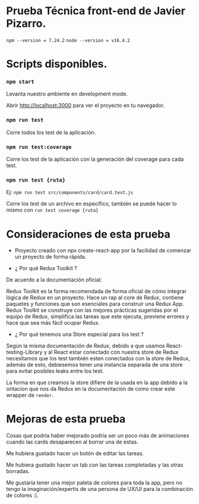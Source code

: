 # Prueba Técnica front-end de Javier Pizarro.

`npm --version = 7.24.2`
`node --version = v16.4.2`

# Scripts disponibles.
### `npm start`

Levanta nuestro ambiente en development mode.

Abrir [http://localhost:3000](http://localhost:3000) para ver el proyecto en tu navegador.

### `npm run test`

Corre todos los test de la aplicación.

### `npm run test:coverage`

Corre los test de la aplicación con la generación del coverage para cada test.

### `npm run test {ruta}`

Ej: `npm run test src/components/card/card.test.js`

Corre los test de un archivo en específico, también se puede hacer lo mismo con `run test coverage {ruta}`

# Consideraciones de esta prueba

- Proyecto creado con npx create-react-app por la facilidad de comenzar un proyecto de forma rápida.

- ¿ Por qué Redux Toolkit ?

De acuerdo a la documentación oficial: 
 
Redux Toolkit es la forma recomendada de forma oficial de cómo integrar lógica de Redux en un proyecto.
Hace un rap al core de Redux, contiene paquetes y funciones que son esenciales para construir una Redux App.
Redux Toolkit se construye con las mejores prácticas sugeridas por el equipo de Redux, simplifica las tareas que este ejecuta, previene errores y hace que sea más fácil
ocupar Redux.

- ¿ Por qué tenemos una Store especial para los test ? 

Según la misma documentación de Redux, debido a que usamos React-testing-Library y al React estar conectado con nuestra store de Redux necesitamos que los test también esten conectados con la store de Redux, además de esto, debiesemos tener una instancia separada de una store para evitar posibles leaks entre los test.

La forma en que creamos la store difiere de la usada en la app debido a la oritacion que nos da Redux en la documentación de como crear este wrapper de `render`.


# Mejoras de esta prueba

Cosas que podria haber mejorado podría ser un poco más de animaciones cuando las cards desaparecen al borrar una de estas.

Me hubiera gustado hacer un botón de editar las tareas.

Me hubiera gustado hacer un tab con las tareas completadas y las otras borradas.

Me gustaría tener una mejor paleta de colores para toda la app, pero no tengo la imaginación/expertis de una persona de UX/UI para la combinación de colores :(.